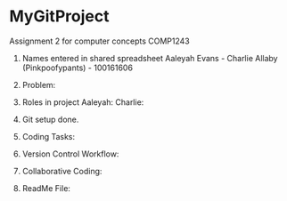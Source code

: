 # MyGitProject
Assignment 2 for computer concepts COMP1243
1. Names entered in shared spreadsheet
Aaleyah Evans -
Charlie Allaby (Pinkpoofypants) - 100161606

2. Problem:


3. Roles in project
Aaleyah:
Charlie:

4. Git setup done.

5. Coding Tasks:

6. Version Control Workflow:

7. Collaborative Coding:

8. ReadMe File:
